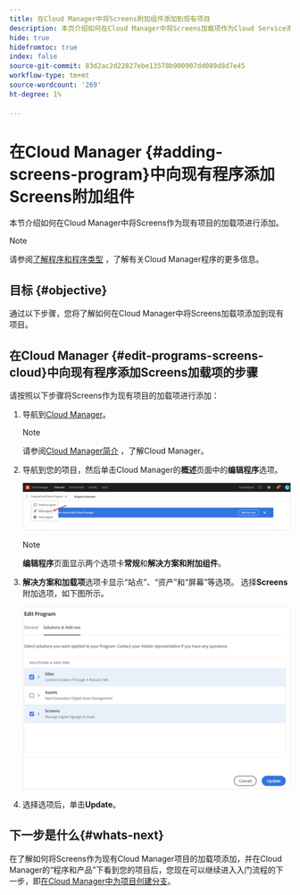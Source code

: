 ```yaml
---
title: 在Cloud Manager中将Screens附加组件添加到现有项目
description: 本页介绍如何在Cloud Manager中将Screens加载项作为Cloud Service添加到现有项目。
hide: true
hidefromtoc: true
index: false
source-git-commit: 83d2ac2d22827ebe13578b900907dd089d8d7e45
workflow-type: tm+mt
source-wordcount: '269'
ht-degree: 1%

---
```



# 在Cloud Manager {#adding-screens-program}中向现有程序添加Screens附加组件

本节介绍如何在Cloud Manager中将Screens作为现有项目的加载项进行添加。

>[!NOTE]
>请参阅[了解程序和程序类型](https://experienceleague.adobe.com/docs/experience-manager-cloud-service/onboarding/getting-access/understand-program-types.html?lang=en) ，了解有关Cloud Manager程序的更多信息。

## 目标 {#objective}

通过以下步骤，您将了解如何在Cloud Manager中将Screens加载项添加到现有项目。

## 在Cloud Manager {#edit-programs-screens-cloud}中向现有程序添加Screens加载项的步骤

请按照以下步骤将Screens作为现有项目的加载项进行添加：

1. 导航到[Cloud Manager](https://my.cloudmanager.adobe.com/)。

   >[!NOTE]
   >请参阅[Cloud Manager简介](https://experienceleague.adobe.com/docs/experience-manager-cloud-service/onboarding/onboarding-concepts/cloud-manager-introduction.html?lang=en) ，了解Cloud Manager。

1. 导航到您的项目，然后单击Cloud Manager的&#x200B;**概述**&#x200B;页面中的&#x200B;**编辑程序**&#x200B;选项。

   ![图像](/help/screens-cloud/assets/onboarding/add-onexisting1.png)

   >[!NOTE]
   >**编辑程序**&#x200B;页面显示两个选项卡&#x200B;**常规**&#x200B;和&#x200B;**解决方案和附加组件**。

1. **解决方案和加载项**&#x200B;选项卡显示“站点”、“资产”和“屏幕”等选项。 选择&#x200B;**Screens**&#x200B;附加选项，如下图所示。

   ![图像](/help/screens-cloud/assets/onboarding/add-onexisting2.png)

1. 选择选项后，单击&#x200B;**Update**。

## 下一步是什么{#whats-next}

在了解如何将Screens作为现有Cloud Manager项目的加载项添加，并在Cloud Manager的“程序和产品”下看到您的项目后，您现在可以继续进入入门流程的下一步，即[在Cloud Manager中为项目创建分支](/help/screens-cloud/onboarding-screens-cloud/creating-a-branch.md)。